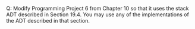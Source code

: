 Q: Modify Programming Project 6 from Chapter 10 so that it uses the stack ADT
described in Section 19.4. You may use any of the implementations of the ADT
described in that section.
